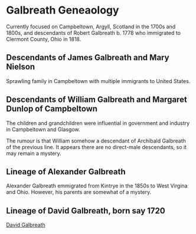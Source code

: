 # Galbreath Geneaology

Currently focused on Campbeltown, Argyll, Scotland in the 1700s and 1800s, and descendants of Robert Galbreath b. 1778 who immigrated to Clermont County, Ohio in 1818.

## Descendants of James Galbreath and Mary Nielson

Sprawling family in Campbeltown with multiple immigrants to United States.

## Descendants of William Galbreath and Margaret Dunlop of Campbeltown

The children and grandchildren were influential in government and industry in Campbeltown and Glasgow.  

The rumour is that William somehow a descendant of Archibald Galbreath of the previous line. It appears there are no direct-male descendants, so it may remain a mystery. 

## Lineage of Alexander Galbreath


Alexander Galbreath emmigrated from Kintrye in the 1850s to West Virgina and Ohio. However, his parents are somewhat of a mystery.

## Lineage of David Galbreath, born say 1720

[David Galbreath](galbreath-david-abt-1720.md)

